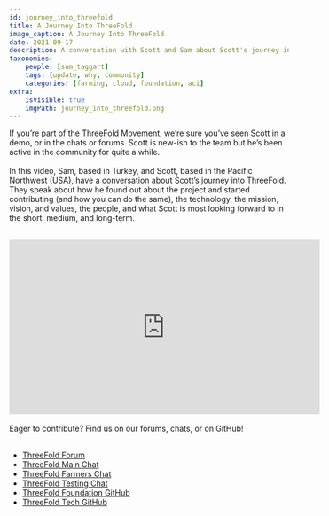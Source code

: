 ```yaml
---
id: journey_into_threefold
title: A Journey Into ThreeFold
image_caption: A Journey Into ThreeFold
date: 2021-09-17
description: A conversation with Scott and Sam about Scott's journey into ThreeFold, the tech, the people, and more.
taxonomies:
    people: [sam_taggart]
    tags: [update, why, community]
    categories: [farming, cloud, foundation, aci]
extra:
    isVisible: true
    imgPath: journey_into_threefold.png
---
```


If you’re part of the ThreeFold Movement, we’re sure you’ve seen Scott in a demo, or in the chats or forums. Scott is new-ish to the team but he’s been active in the community for quite a while. 
<br/>
<br/>
In this video, Sam, based in Turkey, and Scott, based in the Pacific Northwest (USA), have a conversation about Scott’s journey into ThreeFold. They speak about how he found out about the project and started contributing (and how you can do the same), the technology, the mission, vision, and values, the people, and what Scott is most looking forward to in the short, medium, and long-term.
<br/>
<br/>
<iframe width="560" height="315" src="https://www.youtube.com/embed/eXpXtHRSji0" title="YouTube video player" frameborder="0" allow="accelerometer; autoplay; clipboard-write; encrypted-media; gyroscope; picture-in-picture" allowfullscreen></iframe>
<br/>
<br/>
Eager to contribute? Find us on our forums, chats, or on GitHub!
<br/>
<br/>

- [ThreeFold Forum](https://forum.threefold.io)
- [ThreeFold Main Chat](https://t.me/threefold)
- [ThreeFold Farmers Chat](https://t.me/threefoldfarmers)
- [ThreeFold Testing Chat](https://t.me/threefoldtesting)
- [ThreeFold Foundation GitHub](https://github.com/threefoldfoundation)
- [ThreeFold Tech GitHub](https://github.com/threefoldtech)
